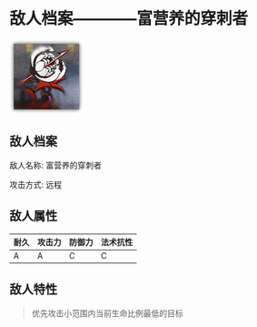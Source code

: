 # 敌人档案————富营养的穿刺者

![富营养的穿刺者](./eneIcons/富营养的穿刺者.png)

## 敌人档案

敌人名称: 富营养的穿刺者

攻击方式: 远程

## 敌人属性

| 耐久      | 攻击力  | 防御力 | 法术抗性 |
|---------|------|-----|------|
| A | A | C | C |

## 敌人特性
> 优先攻击小范围内当前生命比例最低的目标

